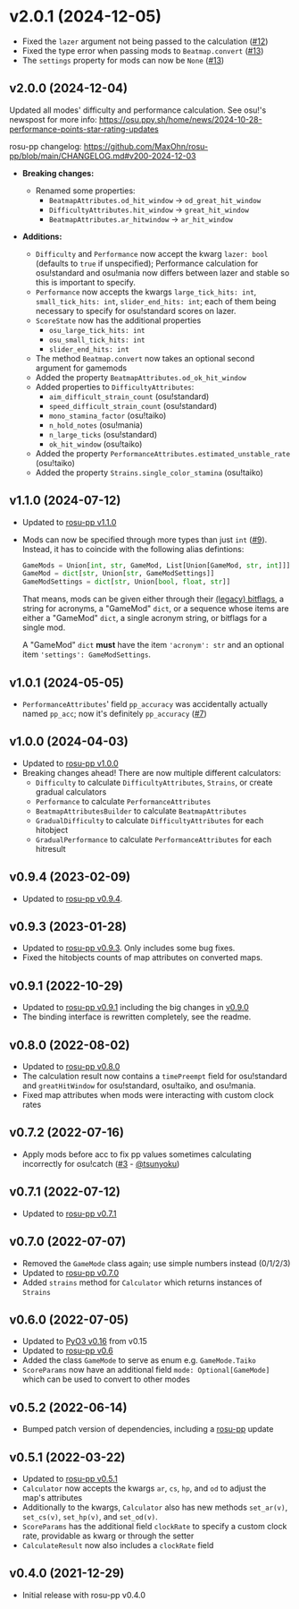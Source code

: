 # v2.0.1 (2024-12-05)

- Fixed the `lazer` argument not being passed to the calculation ([#12])
- Fixed the type error when passing mods to `Beatmap.convert` ([#13])
- The `settings` property for mods can now be `None` ([#13])

## v2.0.0 (2024-12-04)

Updated all modes' difficulty and performance calculation. See osu!'s newspost for more info: <https://osu.ppy.sh/home/news/2024-10-28-performance-points-star-rating-updates>

rosu-pp changelog: <https://github.com/MaxOhn/rosu-pp/blob/main/CHANGELOG.md#v200-2024-12-03>

- __Breaking changes:__
  - Renamed some properties:
    - `BeatmapAttributes.od_hit_window` -> `od_great_hit_window`
    - `DifficultyAttributes.hit_window` -> `great_hit_window`
    - `BeatmapAttributes.ar_hitwindow` -> `ar_hit_window`

- __Additions:__
  - `Difficulty` and `Performance` now accept the kwarg `lazer: bool` (defaults to `true` if unspecified);
    Performance calculation for osu!standard and osu!mania now differs between lazer and stable so this is
    important to specify.
  - `Performance` now accepts the kwargs `large_tick_hits: int`, `small_tick_hits: int`, `slider_end_hits: int`;
    each of them being necessary to specify for osu!standard scores on lazer.
  - `ScoreState` now has the additional properties
    - `osu_large_tick_hits: int`
    - `osu_small_tick_hits: int`
    - `slider_end_hits: int`
  - The method `Beatmap.convert` now takes an optional second argument for gamemods
  - Added the property `BeatmapAttributes.od_ok_hit_window`
  - Added properties to `DifficultyAttributes`:
    - `aim_difficult_strain_count` (osu!standard)
    - `speed_difficult_strain_count` (osu!standard)
    - `mono_stamina_factor` (osu!taiko)
    - `n_hold_notes` (osu!mania)
    - `n_large_ticks` (osu!standard)
    - `ok_hit_window` (osu!taiko)
  - Added the property `PerformanceAttributes.estimated_unstable_rate` (osu!taiko)
  - Added the property `Strains.single_color_stamina` (osu!taiko)

## v1.1.0 (2024-07-12)

- Updated to [rosu-pp v1.1.0](https://github.com/MaxOhn/rosu-pp/blob/main/CHANGELOG.md#v110-2024-07-10)
- Mods can now be specified through more types than just `int` ([#9]). Instead, it has to coincide with the following alias defintions:
  ```py
  GameMods = Union[int, str, GameMod, List[Union[GameMod, str, int]]]
  GameMod = dict[str, Union[str, GameModSettings]]
  GameModSettings = dict[str, Union[bool, float, str]]
  ```
  That means, mods can be given either through their [(legacy) bitflags](https://github.com/ppy/osu-api/wiki#reference), a string for acronyms, a "GameMod" `dict`, or a sequence whose items are either a "GameMod" `dict`, a single acronym string, or bitflags for a single mod.

  A "GameMod" `dict` **must** have the item `'acronym': str` and an optional item `'settings': GameModSettings`.

## v1.0.1 (2024-05-05)

- `PerformanceAttributes`' field `pp_accuracy` was accidentally actually named `pp_acc`; now it's definitely `pp_accuracy` ([#7])

## v1.0.0 (2024-04-03)

- Updated to [rosu-pp v1.0.0](https://github.com/MaxOhn/rosu-pp/blob/main/CHANGELOG.md#v100-2024-04-02)
- Breaking changes ahead! There are now multiple different calculators:
  - `Difficulty` to calculate `DifficultyAttributes`, `Strains`, or create gradual calculators
  - `Performance` to calculate `PerformanceAttributes`
  - `BeatmapAttributesBuilder` to calculate `BeatmapAttributes`
  - `GradualDifficulty` to calculate `DifficultyAttributes` for each hitobject
  - `GradualPerformance` to calculate `PerformanceAttributes` for each hitresult

## v0.9.4 (2023-02-09)

- Updated to [rosu-pp v0.9.4](https://github.com/MaxOhn/rosu-pp/blob/main/CHANGELOG.md#v094-2023-02-09).

## v0.9.3 (2023-01-28)

- Updated to [rosu-pp v0.9.3](https://github.com/MaxOhn/rosu-pp/blob/main/CHANGELOG.md#v093-2023-01-28). Only includes some bug fixes.
- Fixed the hitobjects counts of map attributes on converted maps.

## v0.9.1 (2022-10-29)

- Updated to [rosu-pp v0.9.1](https://github.com/MaxOhn/rosu-pp/blob/main/CHANGELOG.md#v091-2022-10-26) including the big changes in [v0.9.0](https://github.com/MaxOhn/rosu-pp/blob/main/CHANGELOG.md#v090-2022-10-24)
- The binding interface is rewritten completely, see the readme.

## v0.8.0 (2022-08-02)
- Updated to [rosu-pp v0.8.0](https://github.com/MaxOhn/rosu-pp/blob/main/CHANGELOG.md#v080-2022-08-02)
- The calculation result now contains a `timePreempt` field for osu!standard and `greatHitWindow` for
osu!standard, osu!taiko, and osu!mania.
- Fixed map attributes when mods were interacting with custom clock rates

## v0.7.2 (2022-07-16)
- Apply mods before acc to fix pp values sometimes calculating incorrectly for osu!catch ([#3] - [@tsunyoku])

## v0.7.1 (2022-07-12)
- Updated to [rosu-pp v0.7.1](https://github.com/MaxOhn/rosu-pp/blob/main/CHANGELOG.md#v071-2022-07-12)

## v0.7.0 (2022-07-07)
- Removed the `GameMode` class again; use simple numbers instead (0/1/2/3)
- Updated to [rosu-pp v0.7.0](https://github.com/MaxOhn/rosu-pp/blob/main/CHANGELOG.md#v070-2022-07-06)
- Added `strains` method for `Calculator` which returns instances of `Strains`

## v0.6.0 (2022-07-05)
- Updated to [PyO3 v0.16](https://github.com/PyO3/pyo3/blob/main/CHANGELOG.md#0165---2022-05-15) from v0.15
- Updated to [rosu-pp v0.6](https://github.com/MaxOhn/rosu-pp/blob/main/CHANGELOG.md#v060-2022-07-05)
- Added the class `GameMode` to serve as enum e.g. `GameMode.Taiko`
- `ScoreParams` now have an additional field `mode: Optional[GameMode]` which can be used to convert to other modes

## v0.5.2 (2022-06-14)
- Bumped patch version of dependencies, including a [rosu-pp](https://github.com/MaxOhn/rosu-pp/blob/main/CHANGELOG.md#v052-2022-06-14) update

## v0.5.1 (2022-03-22)
- Updated to [rosu-pp v0.5.1](https://github.com/MaxOhn/rosu-pp/blob/main/CHANGELOG.md)
- `Calculator` now accepts the kwargs `ar`, `cs`, `hp`, and `od` to adjust the map's attributes
- Additionally to the kwargs, `Calculator` also has new methods `set_ar(v)`, `set_cs(v)`, `set_hp(v)`, and `set_od(v)`.
- `ScoreParams` has the additional field `clockRate` to specify a custom clock rate, providable as kwarg or through the setter
- `CalculateResult` now also includes a `clockRate` field

## v0.4.0 (2021-12-29)
- Initial release with rosu-pp v0.4.0

[@tsunyoku]: https://github.com/tsunyoku

[#3]: https://github.com/MaxOhn/rosu-pp-py/pull/3
[#7]: https://github.com/MaxOhn/rosu-pp-py/pull/7
[#9]: https://github.com/MaxOhn/rosu-pp-py/pull/9
[#12]: https://github.com/MaxOhn/rosu-pp-py/pull/12
[#13]: https://github.com/MaxOhn/rosu-pp-py/pull/13
